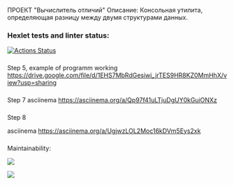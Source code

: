 ПРОЕКТ "Вычислитель отличий"
Описание:
Консольная утилита, определяющая разницу между двумя структурами данных.

### Hexlet tests and linter status:
[![Actions Status](https://github.com/DaryaSHCH/java-project-71/workflows/hexlet-check/badge.svg)](https://github.com/DaryaSHCH/java-project-71/actions)

###
Step 5, example of programm working
https://drive.google.com/file/d/1EHS7MbRdGesiwi_jrTES9HR8KZ0MmHhX/view?usp=sharing

###
Step 7
asciinema https://asciinema.org/a/Qp97f41uLTjuDgUY0kGuiONXz

###
Step 8

asciinema https://asciinema.org/a/UgjwzLOL2Moc16kDVm5Eys2xk

### 
Maintainability:

<a href="https://codeclimate.com/github/DaryaSHCH/java-project-71/maintainability"><img src="https://api.codeclimate.com/v1/badges/fd0275bc7227caa79e7e/maintainability" /></a>

<a href="https://codeclimate.com/github/DaryaSHCH/java-project-71/test_coverage"><img src="https://api.codeclimate.com/v1/badges/fd0275bc7227caa79e7e/test_coverage" /></a>
